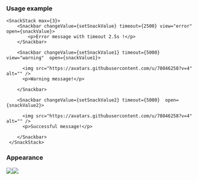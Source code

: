 

### Usage example
	<SnackStack max={3}>
        <Snackbar changeValue={setSnackValue} timeout={2500} view="error" open={snackValue}>
            <p>Error message with timeout 2.5s !</p>
        </Snackbar>
		
        <Snackbar changeValue={setSnackValue1} timeout={5000} view="warning"  open={snackValue1}>
		
          <img src="https://avatars.githubusercontent.com/u/78046258?v=4" alt="" />
          <p>Warning message!</p>

        </Snackbar>
		
        <Snackbar changeValue={setSnackValue2} timeout={5000}  open={snackValue2}>
		
          <img src="https://avatars.githubusercontent.com/u/78046258?v=4" alt="" />
          <p>Successful message!</p>

        </Snackbar>
     </SnackStack>


### Appearance
![](https://i.ibb.co/4Zy2Kd2/Screenshot-2022-09-19-234506.png)![](https://im5.ezgif.com/tmp/ezgif-5-0bd4e12a4f.webp)
